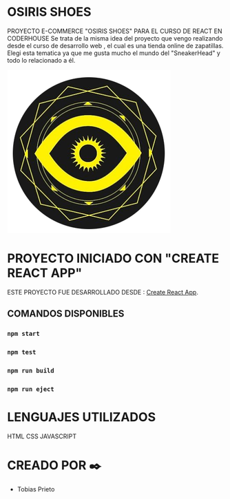# OSIRIS SHOES
PROYECTO E-COMMERCE "OSIRIS SHOES" PARA EL CURSO DE REACT EN CODERHOUSE
Se trata de la misma idea del proyecto que vengo realizando desde el curso de desarrollo web , el cual es una tienda online de zapatillas.
Elegi esta tematica ya que me gusta mucho el mundo del "SneakerHead" y todo lo relacionado a él.


![](https://github.com/TobiasPrieto/Osiris-Shoes/blob/master/images/pngosirisrecortadoredondo.png?raw=true)

# PROYECTO INICIADO CON "CREATE REACT APP"

ESTE PROYECTO FUE DESARROLLADO DESDE : [Create React App](https://github.com/facebook/create-react-app).

## COMANDOS DISPONIBLES



### `npm start`

### `npm test`

### `npm run build`



### `npm run eject`



# LENGUAJES UTILIZADOS 
HTML
CSS 
JAVASCRIPT


# CREADO POR ✒️
 * Tobias Prieto

